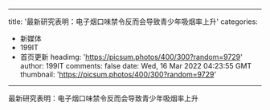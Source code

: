 
---
title: '最新研究表明：电子烟口味禁令反而会导致青少年吸烟率上升'
categories: 
 - 新媒体
 - 199IT
 - 首页更新
headimg: 'https://picsum.photos/400/300?random=9729'
author: 199IT
comments: false
date: Wed, 16 Mar 2022 04:23:55 GMT
thumbnail: 'https://picsum.photos/400/300?random=9729'
---

<div>   
最新研究表明：电子烟口味禁令反而会导致青少年吸烟率上升  
</div>
            
